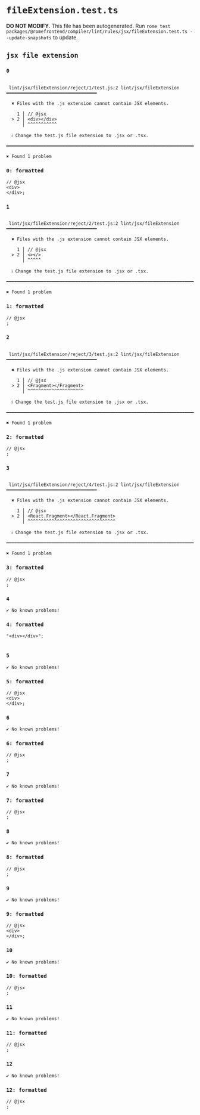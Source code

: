 # `fileExtension.test.ts`

**DO NOT MODIFY**. This file has been autogenerated. Run `rome test packages/@romefrontend/compiler/lint/rules/jsx/fileExtension.test.ts --update-snapshots` to update.

## `jsx file extension`

### `0`

```

 lint/jsx/fileExtension/reject/1/test.js:2 lint/jsx/fileExtension ━━━━━━━━━━━━━━━━━━━━━━━━━━━━━━━━━━

  ✖ Files with the .js extension cannot contain JSX elements.

    1 │ // @jsx
  > 2 │ <div></div>
      │ ^^^^^^^^^^^

  ℹ Change the test.js file extension to .jsx or .tsx.

━━━━━━━━━━━━━━━━━━━━━━━━━━━━━━━━━━━━━━━━━━━━━━━━━━━━━━━━━━━━━━━━━━━━━━━━━━━━━━━━━━━━━━━━━━━━━━━━━━━━

✖ Found 1 problem

```

### `0: formatted`

```
// @jsx
<div>
</div>;

```

### `1`

```

 lint/jsx/fileExtension/reject/2/test.js:2 lint/jsx/fileExtension ━━━━━━━━━━━━━━━━━━━━━━━━━━━━━━━━━━

  ✖ Files with the .js extension cannot contain JSX elements.

    1 │ // @jsx
  > 2 │ <></>
      │ ^^^^^

  ℹ Change the test.js file extension to .jsx or .tsx.

━━━━━━━━━━━━━━━━━━━━━━━━━━━━━━━━━━━━━━━━━━━━━━━━━━━━━━━━━━━━━━━━━━━━━━━━━━━━━━━━━━━━━━━━━━━━━━━━━━━━

✖ Found 1 problem

```

### `1: formatted`

```
// @jsx
;

```

### `2`

```

 lint/jsx/fileExtension/reject/3/test.js:2 lint/jsx/fileExtension ━━━━━━━━━━━━━━━━━━━━━━━━━━━━━━━━━━

  ✖ Files with the .js extension cannot contain JSX elements.

    1 │ // @jsx
  > 2 │ <Fragment></Fragment>
      │ ^^^^^^^^^^^^^^^^^^^^^

  ℹ Change the test.js file extension to .jsx or .tsx.

━━━━━━━━━━━━━━━━━━━━━━━━━━━━━━━━━━━━━━━━━━━━━━━━━━━━━━━━━━━━━━━━━━━━━━━━━━━━━━━━━━━━━━━━━━━━━━━━━━━━

✖ Found 1 problem

```

### `2: formatted`

```
// @jsx
;

```

### `3`

```

 lint/jsx/fileExtension/reject/4/test.js:2 lint/jsx/fileExtension ━━━━━━━━━━━━━━━━━━━━━━━━━━━━━━━━━━

  ✖ Files with the .js extension cannot contain JSX elements.

    1 │ // @jsx
  > 2 │ <React.Fragment></React.Fragment>
      │ ^^^^^^^^^^^^^^^^^^^^^^^^^^^^^^^^^

  ℹ Change the test.js file extension to .jsx or .tsx.

━━━━━━━━━━━━━━━━━━━━━━━━━━━━━━━━━━━━━━━━━━━━━━━━━━━━━━━━━━━━━━━━━━━━━━━━━━━━━━━━━━━━━━━━━━━━━━━━━━━━

✖ Found 1 problem

```

### `3: formatted`

```
// @jsx
;

```

### `4`

```
✔ No known problems!

```

### `4: formatted`

```
"<div></div>";


```

### `5`

```
✔ No known problems!

```

### `5: formatted`

```
// @jsx
<div>
</div>;

```

### `6`

```
✔ No known problems!

```

### `6: formatted`

```
// @jsx
;

```

### `7`

```
✔ No known problems!

```

### `7: formatted`

```
// @jsx
;

```

### `8`

```
✔ No known problems!

```

### `8: formatted`

```
// @jsx
;

```

### `9`

```
✔ No known problems!

```

### `9: formatted`

```
// @jsx
<div>
</div>;

```

### `10`

```
✔ No known problems!

```

### `10: formatted`

```
// @jsx
;

```

### `11`

```
✔ No known problems!

```

### `11: formatted`

```
// @jsx
;

```

### `12`

```
✔ No known problems!

```

### `12: formatted`

```
// @jsx
;

```
